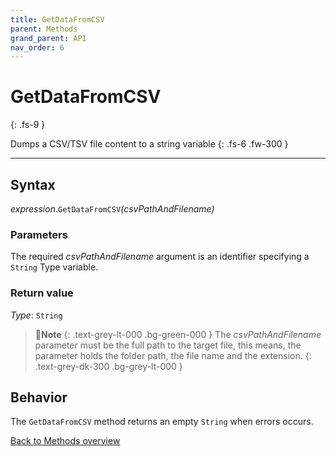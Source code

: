 ```yaml
---
title: GetDataFromCSV
parent: Methods
grand_parent: API
nav_order: 6
---
```


# GetDataFromCSV
{: .fs-9 }

Dumps a CSV/TSV file content to a string variable
{: .fs-6 .fw-300 }

---

## Syntax

*expression*.`GetDataFromCSV`*(csvPathAndFilename)*

### Parameters

The required *csvPathAndFilename* argument is an identifier specifying a `String` Type variable.

### Return value

*Type*: `String`

>📝**Note**
>{: .text-grey-lt-000 .bg-green-000 }
>The *csvPathAndFilename* parameter must be the full path to the target file, this means, the parameter holds the folder path, the file name and the extension.
{: .text-grey-dk-300 .bg-grey-lt-000 }

## Behavior

The `GetDataFromCSV` method returns an empty `String` when errors occurs.

[Back to Methods overview](https://ws-garcia.github.io/VBA-CSV-interface/api/methods/)